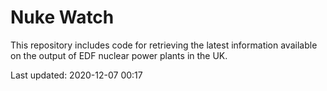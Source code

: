 # Nuke Watch

This repository includes code for retrieving the latest information available on the output of EDF nuclear power plants in the UK.

Last updated: 2020-12-07 00:17